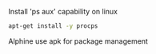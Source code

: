 Install 'ps aux' capability on linux
``` bash
apt-get install -y procps
```

Alphine use apk for package management

